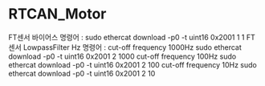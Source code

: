 # RTCAN_Motor
FT센서 바이어스 명령어 :
sudo ethercat download -p0 -t uint16 0x2001 1 1
FT센서 LowpassFilter Hz 명령어 :
cut-off frequency 1000Hz
sudo ethercat download -p0 -t uint16 0x2001 2 1000
cut-off frequency 100Hz
sudo ethercat download -p0 -t uint16 0x2001 2 100
cut-off frequency 10Hz
sudo ethercat download -p0 -t uint16 0x2001 2 10
